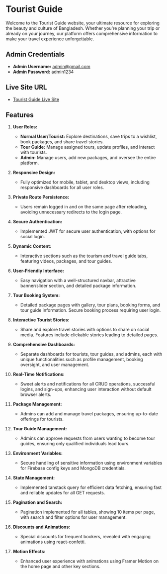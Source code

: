 # Tourist Guide

Welcome to the Tourist Guide website, your ultimate resource for exploring the beauty and culture of Bangladesh. Whether you're planning your trip or already on your journey, our platform offers comprehensive information to make your travel experience unforgettable.

## Admin Credentials

- **Admin Username:** admin@gmail.com
- **Admin Password:** admin1234

## Live Site URL

- [Tourist Guide Live Site](https://tourist-guide-jaman-shah.web.app)

## Features

1. **User Roles:**

   - **Normal User/Tourist:** Explore destinations, save trips to a wishlist, book packages, and share travel stories.
   - **Tour Guide:** Manage assigned tours, update profiles, and interact with tourists.
   - **Admin:** Manage users, add new packages, and oversee the entire platform.

2. **Responsive Design:**

   - Fully optimized for mobile, tablet, and desktop views, including responsive dashboards for all user roles.

3. **Private Route Persistence:**

   - Users remain logged in and on the same page after reloading, avoiding unnecessary redirects to the login page.

4. **Secure Authentication:**

   - Implemented JWT for secure user authentication, with options for social login.

5. **Dynamic Content:**

   - Interactive sections such as the tourism and travel guide tabs, featuring videos, packages, and tour guides.

6. **User-Friendly Interface:**

   - Easy navigation with a well-structured navbar, attractive banner/slider section, and detailed package information.

7. **Tour Booking System:**

   - Detailed package pages with gallery, tour plans, booking forms, and tour guide information. Secure booking process requiring user login.

8. **Interactive Tourist Stories:**

   - Share and explore travel stories with options to share on social media. Features include clickable stories leading to detailed pages.

9. **Comprehensive Dashboards:**

   - Separate dashboards for tourists, tour guides, and admins, each with unique functionalities such as profile management, booking oversight, and user management.

10. **Real-Time Notifications:**

    - Sweet alerts and notifications for all CRUD operations, successful logins, and sign-ups, enhancing user interaction without default browser alerts.

11. **Package Management:**

    - Admins can add and manage travel packages, ensuring up-to-date offerings for tourists.

12. **Tour Guide Management:**

    - Admins can approve requests from users wanting to become tour guides, ensuring only qualified individuals lead tours.

13. **Environment Variables:**

    - Secure handling of sensitive information using environment variables for Firebase config keys and MongoDB credentials.

14. **State Management:**

    - Implemented tanstack query for efficient data fetching, ensuring fast and reliable updates for all GET requests.

15. **Pagination and Search:**

    - Pagination implemented for all tables, showing 10 items per page, with search and filter options for user management.

16. **Discounts and Animations:**

    - Special discounts for frequent bookers, revealed with engaging animations using react-confetti.

17. **Motion Effects:**
    - Enhanced user experience with animations using Framer Motion on the home page and other key sections.
